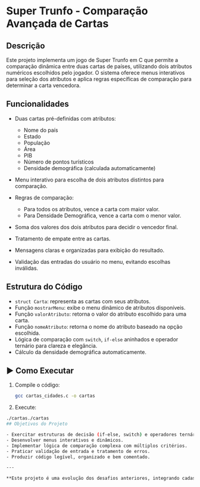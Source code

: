 # Super Trunfo - Comparação Avançada de Cartas

## Descrição

Este projeto implementa um jogo de Super Trunfo em C que permite a comparação dinâmica entre duas cartas de países, utilizando dois atributos numéricos escolhidos pelo jogador. O sistema oferece menus interativos para seleção dos atributos e aplica regras específicas de comparação para determinar a carta vencedora.

## Funcionalidades

- Duas cartas pré-definidas com atributos:
  - Nome do país
  - Estado
  - População
  - Área
  - PIB
  - Número de pontos turísticos
  - Densidade demográfica (calculada automaticamente)

- Menu interativo para escolha de dois atributos distintos para comparação.

- Regras de comparação:
  - Para todos os atributos, vence a carta com maior valor.
  - Para Densidade Demográfica, vence a carta com o menor valor.

- Soma dos valores dos dois atributos para decidir o vencedor final.

- Tratamento de empate entre as cartas.

- Mensagens claras e organizadas para exibição do resultado.

- Validação das entradas do usuário no menu, evitando escolhas inválidas.

## Estrutura do Código

- `struct Carta`: representa as cartas com seus atributos.
- Função `mostrarMenu`: exibe o menu dinâmico de atributos disponíveis.
- Função `valorAtributo`: retorna o valor do atributo escolhido para uma carta.
- Função `nomeAtributo`: retorna o nome do atributo baseado na opção escolhida.
- Lógica de comparação com `switch`, `if-else` aninhados e operador ternário para clareza e elegância.
- Cálculo da densidade demográfica automaticamente.

## ▶️ Como Executar

1. Compile o código:
   ```bash
   gcc cartas_cidades.c -o cartas

2. Execute:
  ```bash
  ./cartas./cartas
## Objetivos do Projeto

- Exercitar estruturas de decisão (if-else, switch) e operadores ternários em C.
- Desenvolver menus interativos e dinâmicos.
- Implementar lógica de comparação complexa com múltiplos critérios.
- Praticar validação de entrada e tratamento de erros.
- Produzir código legível, organizado e bem comentado.

---

**Este projeto é uma evolução dos desafios anteriores, integrando cadastro de cartas e comparação avançada com múltiplos atributos.**
